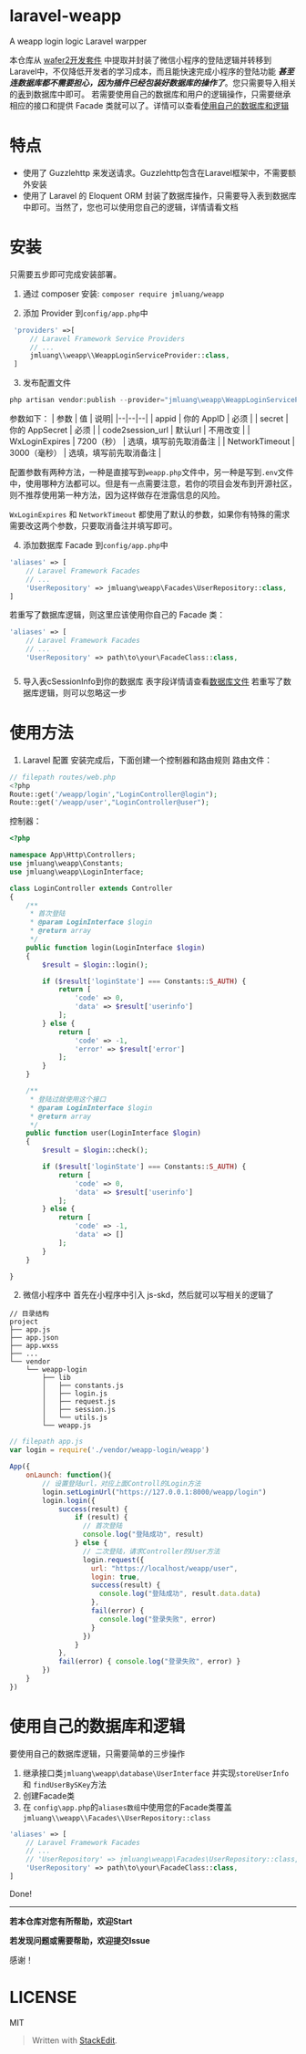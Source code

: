 # laravel-weapp
A weapp login logic Laravel warpper

本仓库从 [wafer2开发套件](https://github.com/tencentyun/wafer2-quickstart-php) 中提取并封装了微信小程序的登陆逻辑并转移到Laravel中，不仅降低开发者的学习成本，而且能快速完成小程序的登陆功能  ***甚至连数据库都不需要担心，因为插件已经包装好数据库的操作了***。您只需要导入相关的[表](https://github.com/jmluang/laravel-weapp/blob/master/src/database/cSessionInfo.sql)到数据库中即可。
若需要使用自己的数据库和用户的逻辑操作，只需要继承相应的接口和提供 Facade 类就可以了。详情可以查看[使用自己的数据库和逻辑](#使用自己的数据库和逻辑)


# 特点
 - 使用了 Guzzlehttp 来发送请求。Guzzlehttp包含在Laravel框架中，不需要额外安装
 - 使用了 Laravel 的 Eloquent ORM 封装了数据库操作，只需要导入表到数据库中即可。当然了，您也可以使用您自己的逻辑，详情请看文档


# 安装
只需要五步即可完成安装部署。

1. 通过 composer 安装:
` composer require jmluang/weapp `

2. 添加 Provider 到` config/app.php `中
```php
 'providers' =>[
     // Laravel Framework Service Providers
     // ...
	 jmluang\\weapp\\WeappLoginServiceProvider::class,
 ]
```

3. 发布配置文件
```php
php artisan vendor:publish --provider="jmluang\weapp\WeappLoginServiceProvider"
```
参数如下：
| 参数 | 值 | 说明|
|--|--|--|
| appid | 你的 AppID | 必须 |
| secret | 你的 AppSecret | 必须 |
| code2session_url | 默认url | 不用改变 |
| WxLoginExpires | 7200（秒） | 选填，填写前先取消备注 |
| NetworkTimeout | 3000（毫秒） | 选填，填写前先取消备注 |

配置参数有两种方法，一种是直接写到` weapp.php `文件中，另一种是写到` .env `文件中，使用哪种方法都可以。但是有一点需要注意，若你的项目会发布到开源社区，则不推荐使用第一种方法，因为这样做存在泄露信息的风险。

`WxLoginExpires` 和 `NetworkTimeout` 都使用了默认的参数，如果你有特殊的需求需要改这两个参数，只要取消备注并填写即可。 

4. 添加数据库 Facade 到` config/app.php `中
```php
'aliases' => [
    // Laravel Framework Facades
    // ...
	'UserRepository' => jmluang\weapp\Facades\UserRepository::class,
]
```
若重写了数据库逻辑，则这里应该使用你自己的 Facade 类：
```php
'aliases' => [
    // Laravel Framework Facades
    // ...
	'UserRepository' => path\to\your\FacadeClass::class,
```
### 
5. 导入表cSessionInfo到你的数据库
表字段详情请查看[数据库文件](https://github.com/jmluang/laravel-weapp/blob/master/src/database/cSessionInfo.sql)
若重写了数据库逻辑，则可以忽略这一步

# 使用方法
1. Laravel 配置
安装完成后，下面创建一个控制器和路由规则
路由文件：
```php
// filepath routes/web.php
<?php 
Route::get('/weapp/login',"LoginController@login");
Route::get('/weapp/user',"LoginController@user");
```

控制器：
```php 
<?php

namespace App\Http\Controllers;
use jmluang\weapp\Constants;
use jmluang\weapp\LoginInterface;

class LoginController extends Controller
{
    /**
     * 首次登陆
     * @param LoginInterface $login
     * @return array
     */
    public function login(LoginInterface $login)
    {
        $result = $login::login();

        if ($result['loginState'] === Constants::S_AUTH) {
            return [
                'code' => 0,
                'data' => $result['userinfo']
            ];
        } else {
            return [
                'code' => -1,
                'error' => $result['error']
            ];
        }
    }

    /**
     * 登陆过就使用这个接口
     * @param LoginInterface $login
     * @return array
     */
    public function user(LoginInterface $login)
    {
        $result = $login::check();

        if ($result['loginState'] === Constants::S_AUTH) {
            return [
                'code' => 0,
                'data' => $result['userinfo']
            ];
        } else {
            return [
                'code' => -1,
                'data' => []
            ];
        }
    }

}
```

2. 微信小程序中
首先在小程序中引入 js-skd，然后就可以写相关的逻辑了
```
// 目录结构
project
├── app.js
├── app.json
├── app.wxss
├── ...
└── vendor
    └── weapp-login
        ├── lib
        │   ├── constants.js
        │   ├── login.js
        │   ├── request.js
        │   ├── session.js
        │   └── utils.js
        └── weapp.js
```

```javascript
// filepath app.js
var login = require('./vendor/weapp-login/weapp')

App({
    onLaunch: function(){
        // 设置登陆url，对应上面Controll的Login方法
        login.setLoginUrl("https://127.0.0.1:8000/weapp/login")
        login.login({
            success(result) {
                if (result) {
                  // 首次登陆
                  console.log("登陆成功", result)
                } else {
                  // 二次登陆，请求Controller的User方法
                  login.request({
                    url: "https://localhost/weapp/user",
                    login: true,
                    success(result) {
                      console.log("登陆成功", result.data.data)
                    },
                    fail(error) {
                      console.log("登录失败", error)
                    }
                  })
                }
            },
            fail(error) { console.log("登录失败", error) }
        })
    }
})
```


# 使用自己的数据库和逻辑

要使用自己的数据库逻辑，只需要简单的三步操作
1. 继承接口类` jmluang\weapp\database\UserInterface ` 并实现` storeUserInfo ` 和 ` findUserBySKey `方法
2. 创建Facade类
3. 在 ` config\app.php `的`aliases数组`中使用您的Facade类覆盖`jmluang\\weapp\\Facades\\UserRepository::class`
```php
'aliases' => [
    // Laravel Framework Facades
    // ...
    // 'UserRepository' => jmluang\weapp\Facades\UserRepository::class,
    'UserRepository' => path\to\your\FacadeClass::class,
]
```
Done! 

----------



**若本仓库对您有所帮助，欢迎Start**

**若发现问题或需要帮助，欢迎提交Issue**

感谢！

# LICENSE
MIT


> Written with [StackEdit](https://stackedit.io/).
